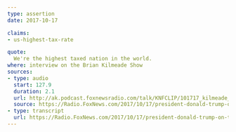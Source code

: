 ```yaml
---
type: assertion
date: 2017-10-17

claims:
- us-highest-tax-rate

quote:
  We're the highest taxed nation in the world.
where: interview on the Brian Kilmeade Show
sources:
- type: audio
  start: 127.9
  duration: 2.1
  url: http://ak.podcast.foxnewsradio.com/talk/KNFCLIP/101717_kilmeade_trump.mp3
  source: https://Radio.FoxNews.com/2017/10/17/president-donald-trump-on-tax-reform-were-the-highest-tax-nation-in-the-world-we-need-the-tax-cuts/
- type: transcript
  url: https://Radio.FoxNews.com/2017/10/17/president-donald-trump-on-tax-reform-were-the-highest-tax-nation-in-the-world-we-need-the-tax-cuts/
---
```

